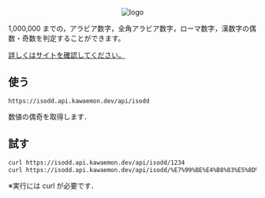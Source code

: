<div style="text-align: center;">

![logo](https://imgur.com/SzMNZFl.png)

</div>

1,000,000 までの，アラビア数字，全角アラビア数字，ローマ数字，漢数字の偶数・奇数を判定することができます。

[詳しくはサイトを確認してください。](https://isoddapi.studio.site/)

## 使う

`https://isodd.api.kawaemon.dev/api/isodd`

数値の偶奇を取得します．

## 試す

```bash
curl https://isodd.api.kawaemon.dev/api/isodd/1234
curl https://isodd.api.kawaemon.dev/api/isodd/%E7%99%BE%E4%B8%83%E5%8D%81%E5%9B%9B
```

※実行には curl が必要です．
